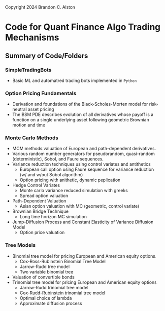 Copyright 2024 Brandon C. Alston
# Code for Quant Finance Algo Trading Mechanisms

## Summary of Code/Folders
### SimpleTradingBots
  - Basic ML and automatred trading bots implemented in `Python`
### Option Pricing Fundamentals
  - Derivation and foundations of the Black-Scholes-Morten model for risk-neutral asset pricing
  - The BSM PDE describes evolution of all derivatives whose payoff is a function on a single underlying asset following geometric Brownian motion and time
### Monte Carlo Methods 
  - MCM methods valuation of European and path-dependent derivatives. 
  - Various random number generators for pseudorandom, quasi-random (deterministic), Sobol, and Faure sequences. 
  - Variance reduction techniques using control variates and antithetics
    - European call option using Faure sequence for variance reduction (w/ and w/out Sobol algorithm)
    - Option pricing with anithetic, dynamic peplication
  - Hedge Control Variates
    - Monte carlo variance reduced simulation with greeks
    - Spread option valuation
  - Path-Dependent Valuation 
    - Asian option valuation with MC (geometric, control variate)
  - Brownian Bridge Technique
    - Long time horizon MC simulation
  - Jump-Diffusion Process and Constant Elasticity of Variance Diffusion Model
    - Option price valuation
### Tree Models
  - Binomial tree model for pricing European and American equity options.
    - Cox-Ross-Rubinstein Binomial Tree Model
    - Jarrow-Rudd tree model
    - Two variable binomial tree
  - Valuation of convertible bonds
  - Trinomial tree model for pricing European and American equity options
    - Jarrow-Rudd trinomial tree model
    - Cox-Rudd-Rubinstein trinomial tree model
    - Optimal choice of lambda
    - Approximate diffusion process
  <!--- 
    - Two-state discrete approximation to continuous GBM
    - The mean and variance of the binomial model match mean and variance of the lognormal distribution underlying GBM
    - Adapted to incorporate time-varying volatility, price path-dependent options, and price derivatives depending on more than one asset with two-variable binomial trees
  --- >